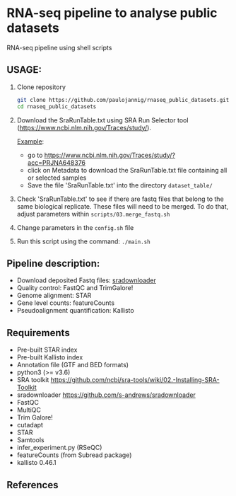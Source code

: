 # RNA-seq pipeline to analyse public datasets
RNA-seq pipeline using shell scripts

## USAGE: 

1. Clone repository 

    ```bash
    git clone https://github.com/paulojannig/rnaseq_public_datasets.git
    cd rnaseq_public_datasets
    ```
3. Download the SraRunTable.txt using SRA Run Selector tool (https://www.ncbi.nlm.nih.gov/Traces/study/). 

    <U>Example</U>:
   - go to https://www.ncbi.nlm.nih.gov/Traces/study/?acc=PRJNA648376
   - click on Metadata to download the SraRunTable.txt file containing all or selected samples
   - Save the file 'SraRunTable.txt' into the directory `dataset_table/`
4. Check 'SraRunTable.txt' to see if there are fastq files that belong to the same biological replicate. These files will need to be merged. To do that, adjust parameters within `scripts/03.merge_fastq.sh`
5. Change parameters in the `config.sh` file
6. Run this script using the command: `./main.sh`

## Pipeline description:

- Download deposited Fastq files: [sradownloader](https://github.com/s-andrews/sradownloader) 
- Quality control: FastQC and TrimGalore!
- Genome alignment: STAR
- Gene level counts: featureCounts
- Pseudoalignment quantification: Kallisto

## Requirements
  - Pre-built STAR index
  - Pre-built Kallisto index
  - Annotation file (GTF and BED formats)
  - python3 (>= v3.6)
  - SRA toolkit https://github.com/ncbi/sra-tools/wiki/02.-Installing-SRA-Toolkit
  - sradownloader https://github.com/s-andrews/sradownloader
  - FastQC
  - MultiQC
  - Trim Galore!
  - cutadapt
  - STAR
  - Samtools
  - infer_experiment.py (RSeQC)
  - featureCounts (from Subread package)
  - kallisto 0.46.1

## References
